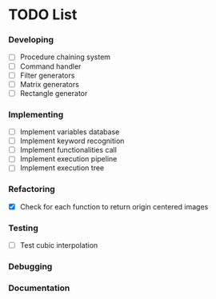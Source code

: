 # TODO List

### Developing
- [ ] Procedure chaining system
- [ ] Command handler
- [ ] Filter generators
- [ ] Matrix generators
- [ ] Rectangle generator

### Implementing
- [ ] Implement variables database
- [ ] Implement keyword recognition
- [ ] Implement functionalities call
- [ ] Implement execution pipeline
- [ ] Implement execution tree

### Refactoring
- [x] Check for each function to return origin centered images

### Testing
- [ ] Test cubic interpolation

### Debugging


### Documentation
